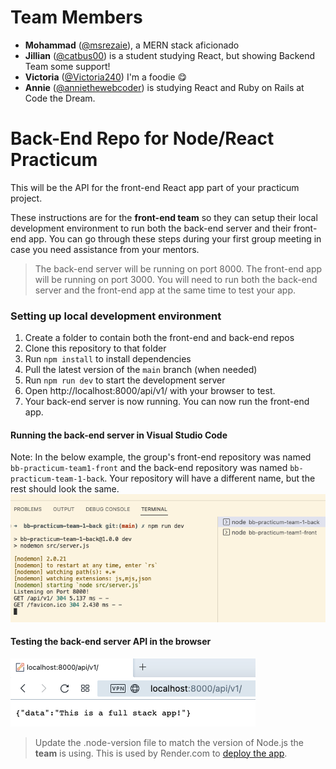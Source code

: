 # Team Members
* **Mohammad** ([@msrezaie](https://github.com/msrezaie)), a MERN stack aficionado
* **Jillian** \([@catbus00](https://github.com/catbus00)\) is a student studying React, but showing Backend Team some support!
* **Victoria** ([@Victoria240](https://github.com/Victoria240)) I'm a foodie 😋
* **Annie** ([@anniethewebcoder](https://github.com/anniethewebcoder)) is studying React and Ruby on Rails at Code the Dream.

# Back-End Repo for Node/React Practicum

This will be the API for the front-end React app part of your practicum project.

These instructions are for the **front-end team** so they can setup their local development environment to run 
both the back-end server and their front-end app. You can go through these steps during your first group meeting 
in case you need assistance from your mentors.

>The back-end server will be running on port 8000. The front-end app will be running on port 3000. You will need to run both the back-end server and the front-end app at the same time to test your app.

### Setting up local development environment

1. Create a folder to contain both the front-end and back-end repos 
2. Clone this repository to that folder
3. Run `npm install` to install dependencies
4. Pull the latest version of the `main` branch (when needed)
5. Run `npm run dev` to start the development server
6. Open http://localhost:8000/api/v1/ with your browser to test.
7. Your back-end server is now running. You can now run the front-end app.

#### Running the back-end server in Visual Studio Code

Note: In the below example, the group's front-end repository was named `bb-practicum-team1-front` and the back-end repository was named `bb-practicum-team-1-back`. Your repository will have a different name, but the rest should look the same.
![vsc running](images/back-end-running-vsc.png)

#### Testing the back-end server API in the browser

![browser server](images/back-end-running-browser.png)

>Update the .node-version file to match the version of Node.js the **team** is using. This is used by Render.com to [deploy the app](https://render.com/docs/node-version).
